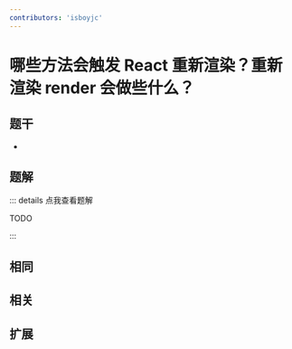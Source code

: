 ```yaml
---
contributors: 'isboyjc'
---
```


# 哪些方法会触发 React 重新渲染？重新渲染 render 会做些什么？


## 题干

- 



## 题解

::: details 点我查看题解

  TODO

:::



## 相同


## 相关


## 扩展

